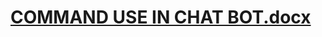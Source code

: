 # [COMMAND USE IN CHAT BOT.docx](https://github.com/Satish2004/ChatBOTxSAtish/files/15042546/COMMAND.USE.IN.CHAT.BOT.docx)
